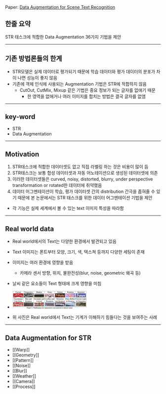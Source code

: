 Paper: [Data Augmentation for Scene Text Recognition](https://arxiv.org/abs/2108.06949)

## 한줄 요약

STR 태스크에 적합한 Data Augmentation 36가지 기법을 제안

---

## 기존 방법론들의 한계

- STR모델은 실제 데이터로 평가되기 때문에 학습 데이터와 평가 데이터의 분포가 차이 나면 성능이 좋지 않음
- 기존에 객체 인식에 사용되는 Augmentation 기법은 STR에 적합하지 않음
  - CutOut, CutMix, Mixup 같은 기법은 중요 정보가 되는 글자를 없애기 때문
    - 한 영역을 없애거나 여러 이미지를 합치는 방법은 결국 글자를 없앰

---

## key-word

- STR
- Data Augmentation

---

## Motivation

1. STR태스크에 적합한 데이터셋도 없고 직접 라벨링 하는 것은 비용이 많이 듬
2. STR태스크는 보통 합성 데이터셋과 자동 어노테이션으로 생성된 데이터셋에 의존
3. 이러한 데이터셋들은 curved, noisy, distorted, blurry, under perspective transformation or rotated한 데이터에 취약했음
4. 데이터 어그멘테이션이 학습, 평가 데이터셋 간의 distribution 간극을 좁혀줄 수 있기 때문에 본 논문에서는 STR 태스크를 위한 데이터 어그멘테이션 기법을 제안

- 각 기능은 실제 세계에서 볼 수 있는 text 이미지 특성을 따라함

---

## Real world data

- Real world에서의 Text는 다양한 환경에서 발견되고 있음
- Text 이미지는 폰트부터 모양, 크기, 색, 텍스쳐 등까지 다양한 세팅이 존재
- 이미지는 여러 환경에 영향을 받음
  - 카메라 센서 방향, 위치, 불완전성(blur, noise, geometric 왜곡 등)
- 날씨 같은 요소들이 Text 형태에 크게 영향을 미침

- <img src="/_notes/Data Augmentation for Scene Text Recognition/Pasted image 20221211143543.png" width="50%">

- 위 사진은 Real world에서 Text는 기계가 이해하기 힘들다는 것을 보여주는 사례

---

## Data Augmentation for STR

- [[Warp]]
- [[Geometry]]
- [[Pattern]]
- [[Noise]]
- [[Blur]]
- [[Weather]]
- [[Camera]]
- [[Process]]
